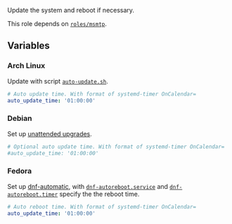 Update the system and reboot if necessary.

This role depends on [`roles/msmtp`](/roles/msmtp/).

## Variables

### Arch Linux
Update with script [`auto-update.sh`](templates/auto-update.sh.j2).
```yaml
# Auto update time. With format of systemd-timer OnCalendar=
auto_update_time: '01:00:00'
```

### Debian
Set up [unattended upgrades](https://wiki.debian.org/UnattendedUpgrades).
```yaml
# Optional auto update time. With format of systemd-timer OnCalendar=
#auto_update_time: '01:00:00'
```

### Fedora
Set up [dnf-automatic](https://dnf.readthedocs.io/en/latest/automatic.html),
with [`dnf-autoreboot.service`](files/dnf-autoreboot.service) and [`dnf-autoreboot.timer`](templates/dnf-autoreboot.timer.j2)
specify the the reboot time.
```yaml
# Auto reboot time. With format of systemd-timer OnCalendar=
auto_update_time: '01:00:00'
```
